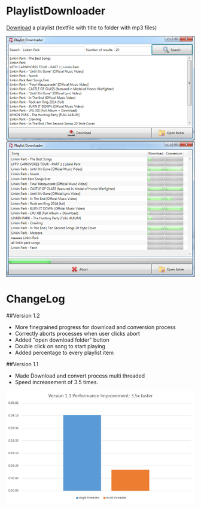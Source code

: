 PlaylistDownloader
==================

[Download](PlayListDownloaderDist.zip) a playlist (textfile with title to folder with mp3 files)

![main window screenshot](screenshot1.png)
![main window screenshot](screenshot2.png)

ChangeLog
=========

##Version 1.2

- More finegrained progress for download and conversion process
- Correctly aborts processes when user clicks abort
- Added "open download folder" button
- Double click on song to start playing
- Added percentage to every playlist item

##Version 1.1

- Made Download and convert process multi threaded
- Speed increasement of 3.5 times.

![main window screenshot](performance_1.1.png)


